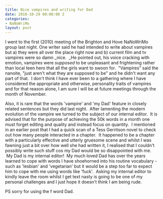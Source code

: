 ```yaml
---
title: Nice vampires and writing for Dad
date: 2010-10-29 00:00:00 Z
categories:
- NaNoWriMo
layout: post
---
```


I went to the first (2010) meeting of the Brighton and Hove NaNoWriMo group last night. One writer said he had intended to write about vampires but a) they were all over the place right now and b) current film and tv vampires were so damn _nice.  _He pointed out, his voice cracking with emotion, vampires were _supposed_ to be unpleasant and frightening rather than local teen hero that all the girls want to swoon for.  "Vampires" said the nanoite, "just aren't what they are supposed to be" and he didn't want any part of that.  I don't think I have ever been to a gathering where I have considered the appropriate and otherwise, personality traits of vampires and for that reason alone, I am sure I will be at future meetings through the month of November.

Also, it is rare that the words 'vampire' and 'my Dad' feature in closely related sentences but they did last night.  After lamenting the modern evolution of the vampire we turned to the subject of our internal editor.  It is advised that for the purpose of achieving the 50k words in a month one must forget editing and quality and instead focus on quantity.  I mentioned in an earlier post that I had a quick scan of a Tess Gerritson novel to check out how many people interacted in a chapter.  It happened to be a chapter with a particularly effective and utterly gruesome scene and whilst I was fawning just a bit over how well she had written it, I realised that I couldn't possibly write such stuff cos my Dad would be so disappointed with me.  My Dad is my internal editor!  My much loved Dad has over the years learned to cope with words I have shoehorned into his routine vocabulary - such as 'lesbian' and 'vegetarian' but it would be a step too far to expect him to cope with me using words like 'fuck'.  Asking my internal editor to kindly leave the room whilst I get text nasty is going to be one of my personal challenges and I just hope it doesn't think I am being rude.

PS sorry for using the f word Dad.
